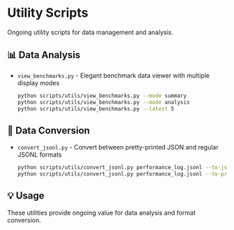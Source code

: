 # Utility Scripts

Ongoing utility scripts for data management and analysis.

## 📊 Data Analysis

- `view_benchmarks.py` - Elegant benchmark data viewer with multiple display modes
  ```bash
  python scripts/utils/view_benchmarks.py --mode summary
  python scripts/utils/view_benchmarks.py --mode analysis
  python scripts/utils/view_benchmarks.py --latest 5
  ```

## 🔄 Data Conversion

- `convert_jsonl.py` - Convert between pretty-printed JSON and regular JSONL formats
  ```bash
  python scripts/utils/convert_jsonl.py performance_log.jsonl --to-jsonl
  python scripts/utils/convert_jsonl.py performance_log.jsonl --to-pretty
  ```

## 💡 Usage

These utilities provide ongoing value for data analysis and format conversion.
